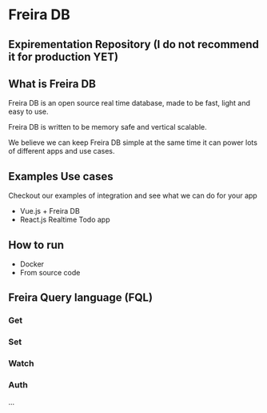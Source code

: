 # Freira DB 

## Expirementation Repository (I do not recommend it for production YET)

## What is Freira DB

Freira DB is an open source real time database, made to be fast, light and easy to use.

Freira DB is written to be memory safe and vertical scalable.

We believe we can keep Freira DB simple at the same time it can power lots of different apps and use cases.

## Examples Use cases 

Checkout our examples of integration and see what we can do for your app

* Vue.js + Freira DB
* React.js Realtime Todo app 


## How to run
* Docker 
* From source code

## Freira Query language (FQL)

### Get
### Set
### Watch
### Auth

...
